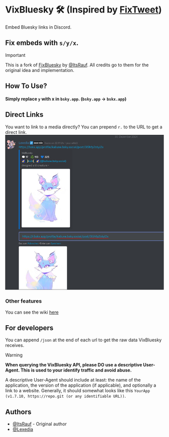 # VixBluesky 🛠️ (Inspired by [FixTweet](https://github.com/FixTweet/FixTweet))

Embed Bluesky links in Discord.

## Fix embeds with `s/y/x`.

> [!IMPORTANT]
> This is a fork of [FixBluesky](https://github.com/ThornbushHQ/FixBluesky) by [@ItsRauf](https://www.github.com/ItsRauf).
> All credits go to them for the original idea and implementation.


## How To Use?

#### Simply replace `y` with x in `bsky.app`. (`bsky.app` -> `bskx.app`)

## Direct Links

You want to link to a media directly? You can prepend `r.` to the URL to get a direct link.
![Direct Link](./.github/README/raw-media.png)

### Other features
You can see the wiki [here](https://github.com/Lexedia/VixBluesky/wiki/Features)

## For developers
You can append `/json` at the end of each url to get the raw data VixBluesky receives.

> [!WARNING]
> __When querying the VixBluesky API, please DO use a descriptive User-Agent. This is used to your identify traffic and avoid abuse.__
> 
> A descriptive User-Agent should include at least: the name of the application, the version of the application (if applicable), and optionally a link to a website. 
> Generally, it should somewhat looks like this `YourApp (v1.7.10, https://repo.git (or any identifiable URL))`.

## Authors

- [@ItsRauf](https://www.github.com/ItsRauf) - Original author
- [@Lexedia](https://www.github.com/Lexedia)
